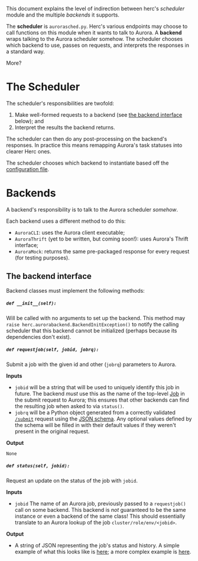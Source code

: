 This document explains the level of indirection between herc's *scheduler* module and the multiple *backends* it supports.

The **scheduler** is `aurorasched.py`. Herc's various endpoints may choose to call functions on this module when it wants to talk to Aurora. A **backend** wraps talking to the Aurora scheduler somehow. The scheduler chooses which backend to use, passes on requests, and interprets the responses in a standard way.

More?

# The Scheduler

The scheduler's responsibilities are twofold:

1. Make well-formed requests to a backend (see [the backend interface](#the-backend-interface) below); and
2. Interpret the results the backend returns.

The scheduler can then do any post-processing on the backend's responses. In practice this means remapping Aurora's task statuses into clearer Herc ones.

The scheduler chooses which backend to instantiate based off the [configuration file](Configuration.md).

# Backends

A backend's responsibility is to talk to the Aurora scheduler *somehow*.

Each backend uses a different method to do this:

* `AuroraCLI`: uses the Aurora client executable;
* `AuroraThrift` (yet to be written, but coming soon!): uses Aurora's Thrift interface;
* `AuroraMock`: returns the same pre-packaged response for every request (for testing purposes). 

## The backend interface

Backend classes must implement the following methods:

##### `def __init__(self):`

Will be called with no arguments to set up the backend. This method may `raise herc.aurorabackend.BackendInitException()` to notify the calling scheduler that this backend cannot be initialized (perhaps because its dependencies don't exist).

##### `def requestjob(self, jobid, jobrq):`

Submit a job with the given id and other (`jobrq`) parameters to Aurora.

**Inputs**

* `jobid` will be a string that will be used to uniquely identify this job in future. The backend *must* use this as the name of the top-level [Job](http://aurora.incubator.apache.org/documentation/latest/configuration-reference/#job-schema) in the submit request to Aurora; this ensures that other backends can find the resulting job when asked to via `status()`.
* `jobrq` will be a Python object generated from a correctly validated [`/submit`](API.md#post-submit) request using the [JSON schema](../data/schemas/jobsubmit.json). Any optional values defined by the schema will be filled in with their default values if they weren't present in the original request.

**Output**

`None`

##### `def status(self, jobid):`

Request an update on the status of the job with `jobid`.

**Inputs**

* `jobid` The name of an Aurora job, previously passed to a `requestjob()` call on some backend. This backend is *not* guaranteed to be the same instance or even a backend of the same class\! This should essentially translate to an Aurora lookup of the job `cluster/role/env/<jobid>`.

**Output**

* A string of JSON representing the job's status and history. A simple example of what this looks like is 
[here](../data/stub_aurora_jobstatus.json); a more complex example is [here](../data/example_aurora_jobstatus.json). 
